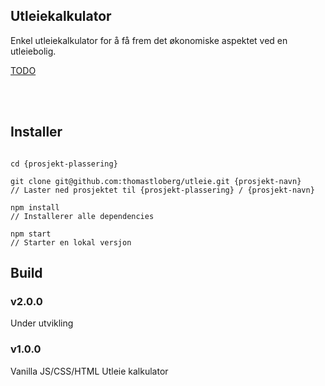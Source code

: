 ## Utleiekalkulator

Enkel utleiekalkulator for å få frem det økonomiske aspektet ved en utleiebolig.


[TODO](https://github.com/thomastloberg/utleie/blob/master/TODO.md)

<br><br>


## Installer

```

cd {prosjekt-plassering}

git clone git@github.com:thomastloberg/utleie.git {prosjekt-navn}       // Laster ned prosjektet til {prosjekt-plassering} / {prosjekt-navn}

npm install                                                             // Installerer alle dependencies

npm start                                                               // Starter en lokal versjon

```


## Build

### v2.0.0
Under utvikling<br>

### v1.0.0
Vanilla JS/CSS/HTML Utleie kalkulator